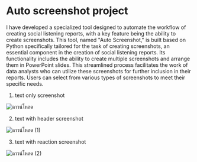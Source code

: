 # Auto screenshot project
I have developed a specialized tool designed to automate the workflow of creating social listening reports, with a key feature being the ability to create screenshots. This tool, named "Auto Screenshot," is built based on Python specifically tailored for the task of creating screenshots, an essential component in the creation of social listening reports. Its functionality includes the ability to create multiple screenshots and arrange them in PowerPoint slides. This streamlined process facilitates the work of data analysts who can utilize these screenshots for further inclusion in their reports. Users can select from various types of screenshots to meet their specific needs.

1. text only screenshot

![ดาวน์โหลด](https://github.com/Theerachod/automated-screenshot-project/assets/88472276/a3954ae5-b3d9-419d-9923-9528adf23583)

2. text with header screenshot

![ดาวน์โหลด (1)](https://github.com/Theerachod/automated-screenshot-project/assets/88472276/87cbb451-cb18-4a62-95ec-c325fc35fe77)

3. text with reaction screenshot

![ดาวน์โหลด (2)](https://github.com/Theerachod/automated-screenshot-project/assets/88472276/28c06eac-c895-4d63-8db6-0a4cf757e42e)
